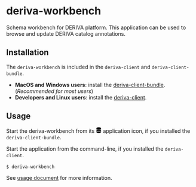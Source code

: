 # deriva-workbench

Schema workbench for DERIVA platform. This application can be used to browse 
and update DERIVA catalog annotations.

## Installation

The `deriva-workbench` is included in the `deriva-client` and `deriva-client-bundle`.
* **MacOS and Windows users**: install the [deriva-client-bundle](https://github.com/informatics-isi-edu/deriva-client-bundle). (_Recommended for most users_)
* **Developers and Linux users**: install the [deriva-client](https://github.com/informatics-isi-edu/deriva-client).

## Usage

Start the deriva-workbench from its <img src="https://github.com/informatics-isi-edu/deriva-workbench/blob/main/deriva/workbench/icons/workbench.png" width="15" height="15"> application icon, if you installed the `deriva-client-bundle`.

Start the application from the command-line, if you installed the `deriva-client`.

```shell script
$ deriva-workbench
```

See [usage document](./docs/usage.md) for more information.

